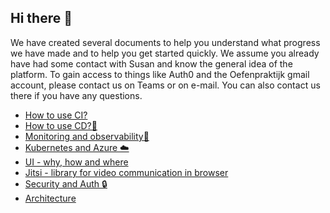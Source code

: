 ## Hi there 👋

<!--

**Here are some ideas to get you started:**

🙋‍♀️ A short introduction - what is your organization all about?
🌈 Contribution guidelines - how can the community get involved?
👩‍💻 Useful resources - where can the community find your docs? Is there anything else the community should know?
🍿 Fun facts - what does your team eat for breakfast?
🧙 Remember, you can do mighty things with the power of [Markdown](https://docs.github.com/github/writing-on-github/getting-started-with-writing-and-formatting-on-github/basic-writing-and-formatting-syntax)
-->

We have created several documents to help you understand what progress we have made and to help you get started quickly. We assume you already have had some contact with Susan and know the general idea of the platform. To gain access to things like Auth0 and the Oefenpraktijk gmail account, please contact us on Teams or on e-mail. You can also contact us there if you have any questions.

- [How to use CI?](/devops/CI.md "How to use CI?")
- [How to use CD?🧪](/devops/cd.md "How to use CD?🧪")
- [Monitoring and observability🔎](/devops/monitoring-and-observability.md "Monitoring and observability?🔎")
- [Kubernetes and Azure ☁️](https://github.com/De-Oefenpraktijk/Manifest-As-Code "Kubernetes and Azure ☁️")
- [UI - why, how and where](/UI/UI.md "UI - why, how and where")
- [Jitsi - library for video communication in browser](/UI/jitsi.md "Jitsi - library for video communication in browser ")
- [Security and Auth 🔒](/security/auth.md)
- [Architecture](/architecture/README.md)
